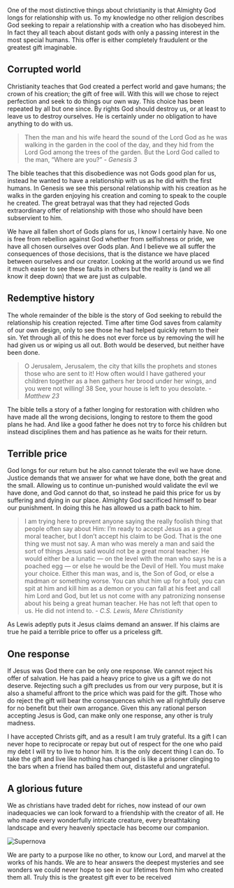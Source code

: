 One of the most distinctive things about christianity is that Almighty God longs for relationship with us. To my knowledge no other religion describes God seeking to repair a relationship with a creation who has disobeyed him. In fact they all teach about distant gods with only a passing interest in the most special humans. This offer is either completely fraudulent or the greatest gift imaginable.

## Corrupted world

Christianity teaches that God created a perfect world and gave humans; the crown of his creation; the gift of free will. With this will we chose to reject perfection and seek to do things our own way. This choice has been repeated by all but one since. By rights God should destroy us, or at least to leave us to destroy ourselves. He is certainly under no obligation to have anything to do with us.

> Then the man and his wife heard the sound of the Lord God as he was walking in the garden in the cool of the day, and they hid from the Lord God among the trees of the garden. But the Lord God called to the man, “Where are you?” _- Genesis 3_

The bible teaches that this disobedience was not Gods good plan for us, instead he wanted to have a relationship with us as he did with the first humans. In Genesis we see this personal relationship with his creation as he walks in the garden enjoying his creation and coming to speak to the couple he created. The great betrayal was that they had rejected Gods extraordinary offer of relationship with those who should have been subservient to him.

We have all fallen short of Gods plans for us, I know I certainly have. No one is free from rebellion against God whether from selfishness or pride, we have all chosen ourselves over Gods plan. And I believe we all suffer the consequences of those decisions, that is the distance we have placed between ourselves and our creator. Looking at the world around us we find it much easier to see these faults in others but the reality is (and we all know it deep down) that we are just as culpable.  

## Redemptive history

The whole remainder of the bible is the story of God seeking to rebuild the relationship his creation rejected. Time after time God saves from calamity of our own design, only to see those he had helped quickly return to their sin. Yet through all of this he does not ever force us by removing the will he had given us or wiping us all out. Both would be deserved, but neither have been done.

> O Jerusalem, Jerusalem, the city that kills the prophets and stones those who are sent to it! How often would I have gathered your children together as a hen gathers her brood under her wings, and you were not willing! 38 See, your house is left to you desolate. _- Matthew 23_

The bible tells a story of a father longing for restoration with children who have made all the wrong decisions, longing to restore to them the good plans he had. And like a good father he does not try to force his children but instead disciplines them and has patience as he waits for their return. 

## Terrible price

God longs for our return but he also cannot tolerate the evil we have done. Justice demands that we answer for what we have done, both the great and the small. Allowing us to continue un-punished would validate the evil we have done, and God cannot do that, so instead he paid this price for us by suffering and dying in our place. Almighty God sacrificed himself to bear our punishment. In doing this he has allowed us a path back to him.

> I am trying here to prevent anyone saying the really foolish thing that people often say about Him: I’m ready to accept Jesus as a great moral teacher, but I don’t accept his claim to be God. That is the one thing we must not say. A man who was merely a man and said the sort of things Jesus said would not be a great moral teacher. He would either be a lunatic — on the level with the man who says he is a poached egg — or else he would be the Devil of Hell. You must make your choice. Either this man was, and is, the Son of God, or else a madman or something worse. You can shut him up for a fool, you can spit at him and kill him as a demon or you can fall at his feet and call him Lord and God, but let us not come with any patronizing nonsense about his being a great human teacher. He has not left that open to us. He did not intend to. - _C.S. Lewis, Mere Christianity_

As Lewis adeptly puts it Jesus claims demand an answer. If his claims are true he paid a terrible price to offer us a priceless gift.


## One response

If Jesus was God there can be only one response. We cannot reject his offer of salvation. He has paid a heavy price to give us a gift we do not deserve. Rejecting such a gift precludes us from our very purpose, but it is also a shameful affront to the price which was paid for the gift. Those who do reject the gift will bear the consequences which we all rightfully deserve for no benefit but their own arrogance. Given this any rational person accepting Jesus is God, can make only one response, any other is truly madness.

I have accepted Christs gift, and as a result I am truly grateful. Its a gift I can never hope to reciprocate or repay but out of respect for the one who paid my debt I will try to live to honor him. It is the only decent thing I can do. To take the gift and live like nothing has changed is like a prisoner clinging to the bars when a friend has bailed them out, distasteful and ungrateful.

## A glorious future
We as christians have traded debt for riches, now instead of our own inadequacies we can look forward to a friendship with the creator of all. He who made every wonderfully intricate creature, every breathtaking landscape and every heavenly spectacle has become our companion.

![Supernova](https://upload.wikimedia.org/wikipedia/commons/thumb/0/03/NASA-SNR0519690-ChandraXRayObservatory-20150122.jpg/1280px-NASA-SNR0519690-ChandraXRayObservatory-20150122.jpg)

 We are party to a purpose like no other, to know our Lord, and marvel at the works of his hands. We are to hear answers the deepest mysteries and see wonders we could never hope to see in our lifetimes from him who created them all. Truly this is the greatest gift ever to be received 